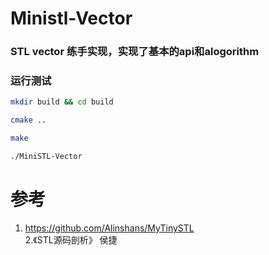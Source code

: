 # Ministl-Vector
### STL vector 练手实现，实现了基本的api和alogorithm
### 运行测试

```sh
mkdir build && cd build

cmake ..

make

./MiniSTL-Vector
```

# 参考
1. https://github.com/Alinshans/MyTinySTL  
2.《STL源码剖析》 侯捷
